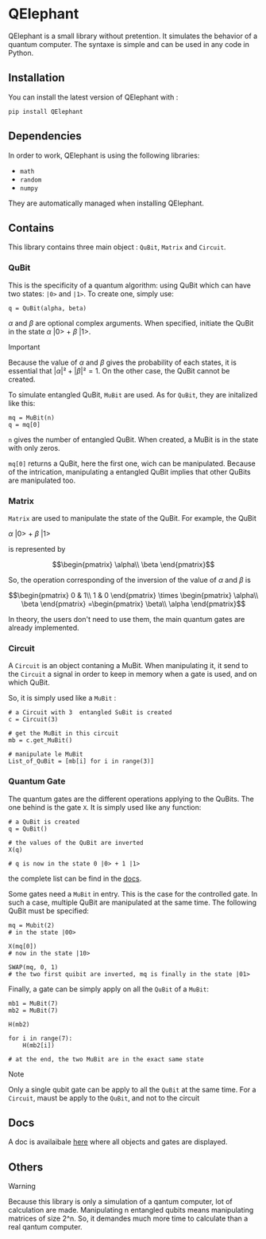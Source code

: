 # QElephant

QElephant is a small library without pretention. It simulates the behavior of a quantum computer. The syntaxe is simple and can be used in any code in Python.

## Installation
You can install the latest version of QElephant with :

```
pip install QElephant
```

## Dependencies

In order to work, QElephant is using the following libraries:
- `math`
- `random`
- `numpy`

They are automatically managed when installing QElephant.

## Contains
This library contains three main object : `QuBit`, `Matrix` and `Circuit`.

### QuBit
This is the specificity of a quantum algorithm: using QuBit which can have two states: `|0>` and `|1>`. To create one, simply use:

```
q = QuBit(alpha, beta)
```
$\alpha$ and $\beta$ are optional complex arguments. When specified, initiate the QuBit in the state $\alpha$ |0> + $\beta$ |1>.

> [!IMPORTANT]
> Because the value of $\alpha$ and $\beta$ gives the probability of each states, it is essential that $|\alpha|²+|\beta|²=1$. On the other case, the QuBit cannot be created.

To simulate entangled QuBit, `MuBit` are used. As for `QuBit`, they are initalized like this:

```
mq = MuBit(n)
q = mq[0]
```

`n` gives the number of entangled QuBit. When created, a MuBit is in the state with only zeros.

`mq[0]` returns a QuBit, here the first one, wich can be manipulated. Because of the intrication, manipulating a entangled QuBit implies that other QuBits are manipulated too.

### Matrix
`Matrix` are used to manipulate the state of the QuBit. For example, the QuBit 

$\alpha$ |0> + $\beta$ |1> 

is represented by 

```math
\begin{pmatrix}
\alpha\\
\beta
\end{pmatrix}
```

So, the operation corresponding of the inversion of the value of $\alpha$ and $\beta$ is

```math
\begin{pmatrix}
0 & 1\\
1 & 0
\end{pmatrix}
\times
\begin{pmatrix}
\alpha\\
\beta
\end{pmatrix}
=\begin{pmatrix}
\beta\\
\alpha
\end{pmatrix}
```

In theory, the users don't need to use them, the main quantum gates are already implemented.

### Circuit

A `Circuit` is an object contaning a MuBit. When manipulating it, it send to the `Circuit` a signal in order to keep in memory when a gate is used, and on which QuBit.

So, it is simply used like a `MuBit` :
```
# a Circuit with 3  entangled SuBit is created
c = Circuit(3)

# get the MuBit in this circuit
mb = c.get_MuBit()

# manipulate le MuBit
List_of_QuBit = [mb[i] for i in range(3)]
```

### Quantum Gate

The quantum gates are the different operations applying to the QuBits. The one behind is the gate `X`. It is simply used like any function:

```
# a QuBit is created
q = QuBit() 

# the values of the QuBit are inverted
X(q)

# q is now in the state 0 |0> + 1 |1>
```

the complete list can be find in the [docs](docs).

Some gates need a `MuBit` in entry. This is the case for the controlled gate. In such a case, multiple QuBit are manipulated at the same time. The following QuBit must be specified:

```
mq = Mubit(2)
# in the state |00>

X(mq[0])
# now in the state |10>

SWAP(mq, 0, 1)
# the two first quibit are inverted, mq is finally in the state |01>
```

Finally, a gate can be simply apply on all the `QuBit` of a `MuBit`:
```
mb1 = MuBit(7)
mb2 = MuBit(7)

H(mb2)

for i in range(7):
    H(mb2[i])

# at the end, the two MuBit are in the exact same state
```

> [!NOTE]
> Only a single qubit gate can be apply to all the `QuBit` at the same time.
> For a `Circuit`, maust be apply to the `QuBit`, and not to the circuit

## Docs

A doc is availaibale [here](docs) where all objects and gates are displayed.


## Others

> [!WARNING]
> Because this library is only a simulation of a qantum computer, lot of calculation are made. Manipulating n entangled qubits means manipulating matrices of size 2^n. So, it demandes much more time to calculate than a real qantum computer.
